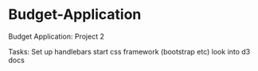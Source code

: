 # Budget-Application
Budget Application: Project 2


Tasks:
Set up handlebars
start css framework (bootstrap etc)
look into d3 docs
